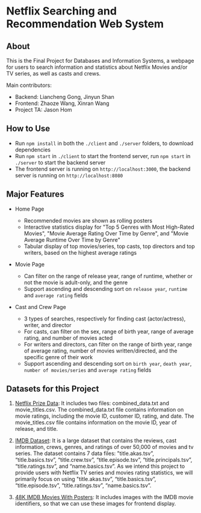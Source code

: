 # Netflix Searching and Recommendation Web System

## About
This is the Final Project for Databases and Information Systems, a webpage for users to search information and statistics about Netflix Movies and/or TV series, as well as casts and crews.

Main contributors:

- Backend: Liancheng Gong, Jinyun Shan
- Frontend: Zhaoze Wang, Xinran Wang
- Project TA: Jason Hom

## How to Use

- Run `npm install` in both the `./client` and `./server` folders, to download dependencies
- Run `npm start` in `./client` to start the frontend server, run `npm start` in `./server` to start the backend server
- The frontend server is running on `http://localhost:3000`, the backend server is running on `http://localhost:8080`

## Major Features

- Home Page
  - Recommended movies are shown as rolling posters
  - Interactive statistics display for "Top 5 Genres with Most High-Rated Movies", "Movie Average Rating Over Time by Genre", and "Movie Average Runtime Over Time by Genre"
  - Tabular display of top movies/series, top casts, top directors and top writers, based on the highest average ratings

- Movie Page
  - Can filter on the range of release year, range of runtime, whether or not the movie is adult-only, and the genre
  - Support ascending and descending sort on `release year`, `runtime` and `average rating` fields

- Cast and Crew Page
  - 3 types of searches, respectively for finding cast (actor/actress), writer, and director
  - For casts, can filter on the sex, range of birth year, range of average rating, and number of movies acted
  - For writers and directors, can filter on the range of birth year, range of average rating, number of movies written/directed, and the specific genre of their work
  - Support ascending and descending sort on `birth year`, `death year`, `number of movies/series` and `average rating` fields

## Datasets for this Project
1. [Netflix Prize Data](https://www.kaggle.com/datasets/netflix-inc/netflix-prize-data?select=README): It includes two files: combined_data.txt and movie_titles.csv. The combined_data.txt file contains information on movie ratings, including the movie ID, customer ID, rating, and date. The movie_titles.csv file contains information on the movie ID, year of release, and title.

2. [IMDB Dataset](https://www.imdb.com/interfaces/): It is a large dataset that contains the reviews, cast information, crews, genres, and ratings of over 50,000 of movies and tv series. The dataset contains 7 data files: "title.akas.tsv”, “title.basics.tsv”, “title.crew.tsv”, “title.episode.tsv”, “title.principals.tsv”, “title.ratings.tsv”, and “name.basics.tsv”. As we intend this project to provide users with Netflix TV series and movies rating statistics, we will primarily focus on using "title.akas.tsv”, “title.basics.tsv”, “title.episode.tsv”, “title.ratings.tsv”, “name.basics.tsv”. 

3. [48K IMDB Movies With Posters](https://www.kaggle.com/datasets/rezaunderfit/48k-imdb-movies-with-posters): It includes images with the IMDB movie identifiers, so that we can use these images for frontend display.

